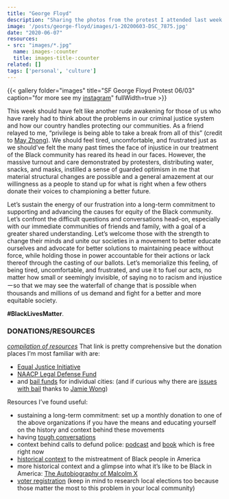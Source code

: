 ```yaml
---
title: "George Floyd"
description: "Sharing the photos from the protest I attended last week."
image: '/posts/george-floyd/images/1-20200603-DSC_7875.jpg'
date: "2020-06-07"
resources: 
- src: "images/*.jpg"
  name: images-:counter
  title: images-title-:counter
related: []
tags: ['personal', 'culture']
---
```


{{< gallery folder="images" title="SF George Floyd Protest 06/03" caption="for more see my [instagram](https://www.instagram.com/spencerchang.photography/)" fullWidth=true >}}

This week should have felt like another rude awakening for those of us who have rarely had to think about the problems in our criminal justice system and how our country handles protecting our communities. As a friend relayed to me, “privilege is being able to take a break from all of this” (credit to [May Zhong](https://www.instagram.com/may_takes_shots/)). We should feel tired, uncomfortable, and frustrated just as we should’ve felt the many past times the face of injustice in our treatment of the Black community has reared its head in our faces. However, the massive turnout and care demonstrated by protesters, distributing water, snacks, and masks, instilled a sense of guarded optimism in me that material structural changes are possible and a general amazement at our willingness as a people to stand up for what is right when a few others donate their voices to championing a better future.

Let’s sustain the energy of our frustration into a long-term commitment to supporting and advancing the causes for equity of the Black community. Let’s confront the difficult questions and conversations head-on, especially with our immediate communities of friends and family, with a goal of a greater shared understanding. Let’s welcome those with the strength to change their minds and unite our societies in a movement to better educate ourselves and advocate for better solutions to maintaining peace without force, while holding those in power accountable for their actions or lack thereof through the casting of our ballots. Let’s memorialize this feeling, of being tired, uncomfortable, and frustrated, and use it to fuel our acts, no matter how small or seemingly invisible, of saying no to racism and injusticeーso that we may see the waterfall of change that is possible when thousands and millions of us demand and fight for a better and more equitable society.

**#BlackLivesMatter**.

### DONATIONS/RESOURCES
_[compilation of resources](https://linktr.ee/nationalresourceslist)_
That link is pretty comprehensive but the donation places I’m most familiar with are:
- [Equal Justice Initiative](https://eji.org/)
- [NAACP Legal Defense Fund](https://www.naacpldf.org/)
- and [bail funds](https://docs.google.com/document/d/1X4-YS3vFn5CLL9QtJSU0xqmTh_h8XilXgOqGAjZISBI/edit) for individual cities: (and if curious why there are [issues with bail](https://www.youtube.com/watch?v=5mhwDSHKEyM) thanks to [Jamie Wong](http://jamie-wong.com))

Resources I’ve found useful:
- sustaining a long-term commitment: set up a monthly donation to one of the above organizations if you have the means and educating yourself on the history and context behind these movements
- having [tough conversations](https://www.instagram.com/p/CA_UPqDHOKL/?igshid=1v3n05xt1m94h)
- context behind calls to defund police: [podcast](https://open.spotify.com/episode/307otZVkLObRhAQEST1Jgv) and [book](https://www.versobooks.com/books/2426-the-end-of-policing) which is free right now
- [historical context](https://www.netflix.com/watch/80091741) to the mistreatment of Black people in America
- more historical context and a glimpse into what it’s like to be Black in America: [The Autobiography of Malcolm X](https://www.goodreads.com/book/show/92057.The_Autobiography_of_Malcolm_X)
- [voter registration](https://www.vote.org/am-i-registered-to-vote/) (keep in mind to research local elections too because those matter the most to this problem in your local community)
